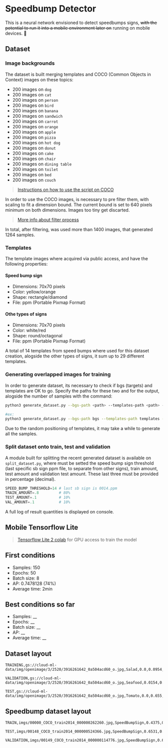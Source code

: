 # Speedbump Detector

This is a neural network envisioned to detect speedbumps signs, ~~with the potential to run it into a mobile environment later on~~ running on mobile devices. 🥳


## Dataset 

### Image backgrounds

The dataset is built merging templates and COCO (Common Objects in Context) images on these topics:

- 200 images on `dog`
- 200 images on `cat`
- 200 images on `person`
- 200 images on `bird`
- 200 images on `banana`
- 200 images on `sandwich`
- 200 images on `carrot`
- 200 images on `orange`
- 200 images on `apple`
- 200 images on `pizza`
- 200 images on `hot dog`
- 200 images on `donut`
- 200 images on `cake`
- 200 images on `chair`
- 200 images on `dining table`
- 200 images on `toilet`
- 200 images on `bed`
- 200 images on `couch`

> [Instructions on how to use the script on COCO](/script_coco/COCO_GETTING_STARTED.md)

In order to use the COCO images, is necessary to pre filter them, with scaling to fit a dimension bound. The current bound is set to 640 pixels minimum on both dimensions. Images too tiny get discarted.

> [More info about filter process](/dataset_mobile/FILTER.md)

In total, after filtering, was used more than 1400 images, that generated 1264 samples.

### Templates

The template images where acquired via public access, and have the following properties:

#### Speed bump sign 

- Dimensions: 70x70 pixels
- Color: yellow/orange
- Shape: rectangle/diamond
- File: ppm (Portable Pixmap Format)

#### Othe types of signs

- Dimensions: 70x70 pixels
- Color: white/red
- Shape: round/octagonal
- File: ppm (Portable Pixmap Format)

A total of 14 templates from speed bumps where used for this dataset creation, alogside the other types of signs, it sum up to 29 different templates.

### Generating overlapped images for training

In order to generate dataset, its necessary to check if bgs (targets) and templates are OK to go. Specify the paths for these two and for the output, alogside the number of samples with the command:

```bash
python3 generate_dataset.py --bgs-path <path> --templates-path <path> --out-path <path> --total-images <number>

#ex:
python3 generate_dataset.py --bgs-path bgs --templates-path templates --out-path output --total-images 1500
```

Due to the random positioning of templates, it may take a while to generate all the samples.

### Split dataset onto train, test and validation

A module built for splitting the recent generated dataset is available on `split_dataset.py`, where must be setted the speed bump sign threshold (last specific sb sign ppm file, to separate from other signs), train amount, test amount and validation test amount. These last three must be provided in percentage (decimal). 

```py
SPEED_BUMP_THRESHOLD=14 # last sb sign is 0014.ppm
TRAIN_AMOUNT=.8         # 80%
TEST_AMOUNT=.1          # 10%
VAL_AMOUNT=.1           # 10%
```

A full log of result quantities is displayed on console.

## Mobile Tensorflow Lite

> [Tensorflow Lite 2 colab](https://colab.research.google.com/drive/1D2elywD2a8bsWZPGSxYv3RZKiP_h1jLR#scrollTo=Gb7qyhNL1yWt) for GPU access to train the model

## First conditions

- Samples: 150
- Epochs: 50
- Batch size: 8
- AP: 0.7478128 (74%) 
- Average time: 2min

## Best conditions so far

- Samples: __
- Epochs: __
- Batch size: __
- AP: __
- Average time: __


## Dataset layout

```
TRAINING,gs://cloud-ml-data/img/openimage/3/2520/3916261642_0a504acd60_o.jpg,Salad,0.0,0.0954,,,0.977,0.957,,
```
```
VALIDATION,gs://cloud-ml-data/img/openimage/3/2520/3916261642_0a504acd60_o.jpg,Seafood,0.0154,0.1538,,,1.0,0.802,,
```
```
TEST,gs://cloud-ml-data/img/openimage/3/2520/3916261642_0a504acd60_o.jpg,Tomato,0.0,0.655,,,0.231,0.839,,
```

## Speedbump dataset layout

```
TRAIN,imgs/00000_COCO_train2014_000000262260.jpg,SpeedBumpSign,0.4375,0.1007,,,0.5453,0.2623,,
```
```
TEST,imgs/00148_COCO_train2014_000000524366.jpg,SpeedBumpSign,0.6531,0.0000,,,0.7844,0.1944,,
```
```
VALIDATION,imgs/00149_COCO_train2014_000000114776.jpg,SpeedBumpSign,0.6813,0.3167,,,0.7516,0.4104,,
```